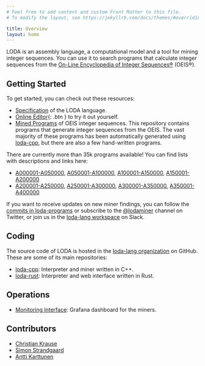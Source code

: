 ```yaml
---
# Feel free to add content and custom Front Matter to this file.
# To modify the layout, see https://jekyllrb.com/docs/themes/#overriding-theme-defaults

title: Overview
layout: home
---
```


LODA is an assembly language, a computational model and a tool for mining integer sequences. You can use it to search programs that calculate integer sequences from the [On-Line Encyclopedia of Integer Sequences®](http://oeis.org/) (OEIS®).

## Getting Started

To get started, you can check out these resources:

* [Specification](spec) of the LODA language.
* [Online Editor](edit/?oeis=45){: .btn } to try it out yourself.
* [Mined Programs](https://github.com/loda-lang/loda-programs) of OEIS integer sequences. This repository contains programs that generate integer sequences from the OEIS. The vast majority of these programs has been automatically generated using [loda-cpp](https://github.com/loda-lang/loda-cpp), but there are also a few hand-written programs.

There are currently more than 35k programs available! You can find lists with descriptions and links here:

* [A000001-A050000](https://github.com/loda-lang/loda-programs/blob/main/oeis/list0.md), [A050001-A100000](https://github.com/loda-lang/loda-programs/blob/main/oeis/list1.md), [A100001-A150000](https://github.com/loda-lang/loda-programs/blob/main/oeis/list2.md), [A150001-A200000](https://github.com/loda-lang/loda-programs/blob/main/oeis/list3.md)
* [A200001-A250000](https://github.com/loda-lang/loda-programs/blob/main/oeis/list4.md), [A250001-A300000](https://github.com/loda-lang/loda-programs/blob/main/oeis/list5.md), [A300001-A350000](https://github.com/loda-lang/loda-programs/blob/main/oeis/list6.md), [A350001-A400000](https://github.com/loda-lang/loda-programs/blob/main/oeis/list7.md)

If you want to receive updates on new miner findings, you can follow the [commits in loda-programs](https://github.com/loda-lang/loda-programs/commits/main) or subscribe to the [@lodaminer](https://twitter.com/lodaminer) channel on Twitter, or join us in the [loda-lang workspace](https://loda-lang.slack.com/) on Slack.

## Coding

The source code of LODA is hosted in the [loda-lang organization](https://github.com/loda-lang) on GitHub. These are some of its main repositories:

* [loda-cpp](https://github.com/loda-lang/loda-cpp): Interpreter and miner written in C++.
* [loda-rust](https://github.com/loda-lang/loda-rust): Interpreter and web interface written in Rust.

## Operations

* [Monitoring Interface](http://loda.ckrause.org/grafana): Grafana dashboard for the miners.

## Contributors

* [Christian Krause](https://github.com/ckrause)
* [Simon Strandgaard](https://github.com/neoneye)
* [Antti Karttunen](https://github.com/karttu)
